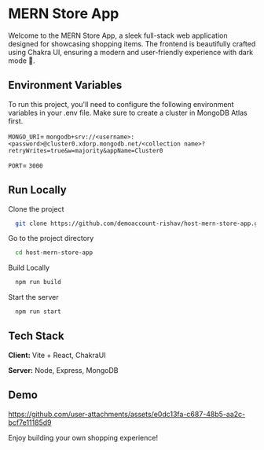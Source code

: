 
# MERN Store App
Welcome to the MERN Store App, a sleek full-stack web application designed for showcasing shopping items. The frontend is beautifully crafted using Chakra UI, ensuring a modern and user-friendly experience with dark mode 🦉.


## Environment Variables

To run this project, you'll need to configure the following environment variables in your .env file. Make sure to create a cluster in MongoDB Atlas first.

`MONGO_URI`=
``mongodb+srv://<username>:<password>@cluster0.xdorp.mongodb.net/<collection name>?retryWrites=true&w=majority&appName=Cluster0``

`PORT`=
``3000``



## Run Locally

Clone the project

```bash
  git clone https://github.com/demoaccount-rishav/host-mern-store-app.git
```

Go to the project directory

```bash
  cd host-mern-store-app
```

Build Locally

```bash
  npm run build
```

Start the server

```bash
  npm run start
```


## Tech Stack

**Client:** Vite + React, ChakraUI

**Server:** Node, Express, MongoDB

## Demo

https://github.com/user-attachments/assets/e0dc13fa-c687-48b5-aa2c-bcf7e11185d9

Enjoy building your own shopping experience!
